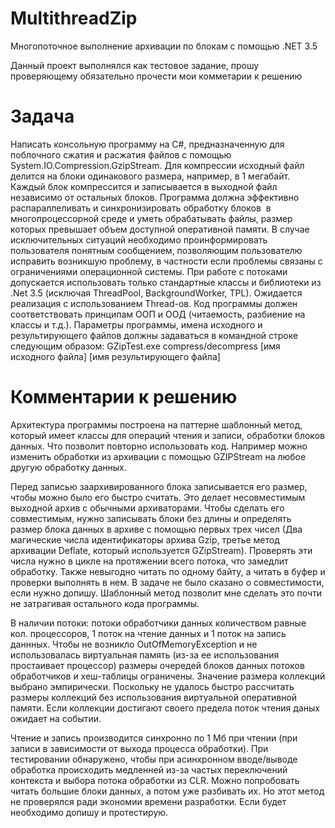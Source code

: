# MultithreadZip
Многопоточное выполнение архивации по блокам с помощью .NET 3.5

Данный проект выполнялся как тестовое задание, прошу проверяющему обязательно прочести мои комметарии к решению

# Задача

Написать консольную программу на C#, предназначенную для поблочного сжатия и
расжатия файлов с помощью System.IO.Compression.GzipStream.
Для компрессии исходный файл делится на блоки одинакового размера, например, в 1
мегабайт. Каждый блок компрессится и записывается в выходной файл независимо от
остальных блоков.
Программа должна эффективно распараллеливать и синхронизировать обработку блоков 
в многопроцессорной среде и уметь обрабатывать файлы, размер которых превышает
объем доступной оперативной памяти.
В случае исключительных ситуаций необходимо проинформировать пользователя
понятным сообщением, позволяющим пользователю исправить возникшую проблему, в
частности если проблемы связаны с ограничениями операционной системы.
При работе с потоками допускается использовать только стандартные классы и
библиотеки из .Net 3.5 (исключая ThreadPool, BackgroundWorker, TPL). Ожидается
реализация с использованием Thread-ов.
Код программы должен соответствовать принципам ООП и ООД (читаемость, разбиение
на классы и т.д.).
Параметры программы, имена исходного и результирующего файлов должны задаваться
в командной строке следующим образом:
GZipTest.exe compress/decompress [имя исходного файла] [имя результирующего файла]

# Комментарии к решению
Архитектура программы построена на паттерне шаблонный метод, который имеет классы для операций чтения и записи, обработки блоков данных.
Что позволит повторно использовать код. Например можно изменить обработки из архивации с помощью GZIPStream на любое другую обработку данных.

Перед записью заархивированного блока записывается его размер, чтобы можно было его быстро считать. 
Это делает несовместимым выходной архив с обычными архиваторами. 
Чтобы сделать его совместимым, нужно записывать блоки без длины и определять размер блока данных в архиве с помощью первых трех чисел 
(Два магические числа идентификаторы архива Gzip, третье метод архивации Deflate, который используется GZipStream).
Проверять эти числа нужно в цикле на протяжении всего потока, что замедлит обработку. 
Также невыгодно читать по одному байту, а читать в буфер и проверки выполнять в нем. В задаче не было сказано о совместимости, 
если нужно допишу. Шаблонный метод позволит мне сделать это почти не затрагивая остального кода программы.

В наличии потоки: потоки обработчики данных количеством равные кол. процессоров, 1 поток на чтение данных и 1 поток на запись даннных. 
Чтобы не возникло OutOfMemoryException и не использовалась виртуальная память (из-за ее использования простаивает процессор) 
размеры очередей блоков данных потоков обработчиков и хеш-таблицы ограничены. Значение размера коллекций выбрано эмпирически. 
Поскольку не удалось быстро рассчитать размеры коллекций без использования виртуальной оперативной памяти.
Если коллекции достигают своего предела поток чтения даных ожидает на событии. 

Чтение и запись производится синхронно по 1 Мб при чтении (при записи в зависимости от выхода процесса обработки). 
При тестировании обнаружено, чтобы при асинхронном вводе/выводе обработка происходить медленней 
из-за частых переключений контекста и выбора потока обработки из CLR. Можно попробовать читать большие блоки данных, а потом уже разбивать их.
Но этот метод не проверялся ради экономии времени разработки. Если будет необходимо допишу и протестирую.
